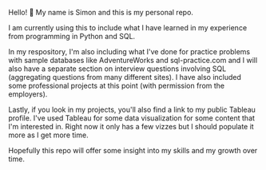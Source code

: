 <!---
Silijet/Silijet is a ✨ special ✨ repository because its `README.md` (this file) appears on your GitHub profile.
You can click the Preview link to take a look at your changes.
--->
Hello! 👋 My name is Simon and this is my personal repo.

I am currently using this to include what I have learned in my experience from programming in Python and SQL. 

In my respository, I'm also including what I've done for practice problems with sample databases like AdventureWorks and sql-practice.com and I will also have a separate section on interview questions involving SQL (aggregating questions from many different sites). I have also included some professional projects at this point (with permission from the employers).

Lastly, if you look in my projects, you'll also find a link to my public Tableau profile. I've used Tableau for some data visualization for some content that I'm interested in. Right now it only has a few vizzes but I should populate it more as I get more time.

Hopefully this repo will offer some insight into my skills and my growth over time.

